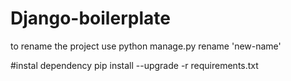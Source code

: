# Django-boilerplate

to rename the project use  python manage.py rename 'new-name'

#instal dependency
pip install --upgrade -r requirements.txt
